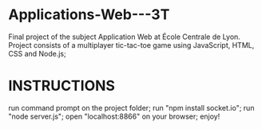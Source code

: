 # Applications-Web---3T
Final project of the subject Application Web at École Centrale de Lyon.
Project consists of a multiplayer tic-tac-toe game using JavaScript, HTML, CSS and Node.js;

# INSTRUCTIONS
run command prompt on the project folder;
run "npm install socket.io";
run "node server.js";
open "localhost:8866" on your browser;
enjoy!
